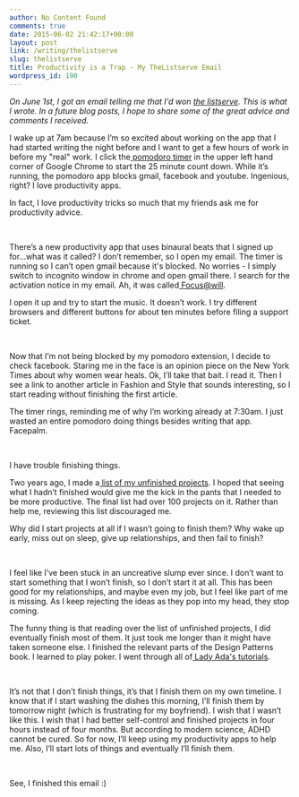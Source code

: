 ```yaml
---
author: No Content Found
comments: true
date: 2015-06-02 21:42:17+00:00
layout: post
link: /writing/thelistserve
slug: thelistserve
title: Productivity is a Trap - My TheListserve Email
wordpress_id: 190
---
```


_On June 1st, I got an email telling me that I'd won [the listserve](http://thelistserve.com/). This is what I wrote. In a future blog posts, I hope to share some of the great advice and comments I received._

I wake up at 7am because I’m so excited about working on the app that I had started writing the night before and I want to get a few hours of work in before my "real" work. I click the[ pomodoro timer](https://chrome.google.com/webstore/detail/strict-workflow/cgmnfnmlficgeijcalkgnnkigkefkbhd?hl=en) in the upper left hand corner of Google Chrome to start the 25 minute count down. While it’s running, the pomodoro app blocks gmail, facebook and youtube. Ingenious, right? I love productivity apps.

In fact, I love productivity tricks so much that my friends ask me for productivity advice.

 

There’s a new productivity app that uses binaural beats that I signed up for...what was it called? I don’t remember, so I open my email. The timer is running so I can’t open gmail because it's blocked. No worries - I simply switch to incognito window in chrome and open gmail there. I search for the activation notice in my email. Ah, it was called[ Focus@will](https://www.focusatwill.com/).

I open it up and try to start the music. It doesn’t work. I try different browsers and different buttons for about ten minutes before filing a support ticket.

 

Now that I’m not being blocked by my pomodoro extension, I decide to check facebook. Staring me in the face is an opinion piece on the New York Times about why women wear heals. Ok, I’ll take that bait. I read it. Then I see a link to another article in Fashion and Style that sounds interesting, so I start reading without finishing the first article.

The timer rings, reminding me of why I’m working already at 7:30am. I just wasted an entire pomodoro doing things besides writing that app. Facepalm.

 

I have trouble finishing things.

Two years ago, I made a[ list of my unfinished projects](https://docs.google.com/document/d/1xOohAkgnxie7ZtqwZCnyW-zwTRNqpmw4SKUJr1_7xhg/pub). I hoped that seeing what I hadn’t finished would give me the kick in the pants that I needed to be more productive. The final list had over 100 projects on it. Rather than help me, reviewing this list discouraged me.

Why did I start projects at all if I wasn’t going to finish them? Why wake up early, miss out on sleep, give up relationships, and then fail to finish?

 

I feel like I’ve been stuck in an uncreative slump ever since. I don’t want to start something that I won’t finish, so I don’t start it at all. This has been good for my relationships, and maybe even my job, but I feel like part of me is missing. As I keep rejecting the ideas as they pop into my head, they stop coming.

The funny thing is that reading over the list of unfinished projects, I did eventually finish most of them. It just took me longer than it might have taken someone else. I finished the relevant parts of the Design Patterns book. I learned to play poker. I went through all of[ Lady Ada's tutorials](http://www.ladyada.net/learn/arduino/). 

 

It’s not that I don’t finish things, it’s that I finish them on my own timeline. I know that if I start washing the dishes this morning, I’ll finish them by tomorrow night (which is frustrating for my boyfriend). I wish that I wasn’t like this. I wish that I had better self-control and finished projects in four hours instead of four months. But according to modern science, ADHD cannot be cured. So for now, I’ll keep using my productivity apps to help me. Also, I’ll start lots of things and eventually I’ll finish them.

 

See, I finished this email :)

  
  
  
 
